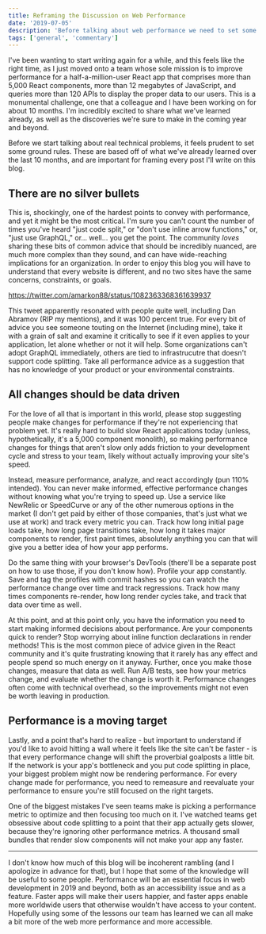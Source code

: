 ```yaml
---
title: Reframing the Discussion on Web Performance
date: '2019-07-05'
description: 'Before talking about web performance we need to set some base understandings. Every site is different, performance is a moving target, and performance must be data-driven.'
tags: ['general', 'commentary']
---
```


I've been wanting to start writing again for a while, and this feels like the right time, as I just moved onto a team whose sole mission is to improve performance for a half-a-million-user React app that comprises more than 5,000 React components, more than 12 megabytes of JavaScript, and queries more than 120 APIs to display the proper data to our users. This is a monumental challenge, one that a colleague and I have been working on for about 10 months. I'm incredibly excited to share what we've learned already, as well as the discoveries we're sure to make in the coming year and beyond.

Before we start talking about real technical problems, it feels prudent to set some ground rules. These are based off of what we've already learned over the last 10 months, and are important for framing every post I'll write on this blog.

## There are no silver bullets

This is, shockingly, one of the hardest points to convey with performance, and yet it might be the most critical. I'm sure you can't count the number of times you've heard "just code split," or "don't use inline arrow functions," or, "just use GraphQL," or... well... you get the point. The community _loves_ sharing these bits of common advice that should be incredibly nuanced, are much more complex than they sound, and can have wide-reaching implications for an organization. In order to enjoy this blog you will have to understand that every website is different, and no two sites have the same concerns, constraints, or goals.

https://twitter.com/amarkon88/status/1082363368361639937

This tweet apparently resonated with people quite well, including Dan Abramov (RIP my mentions), and it was 100 percent true. For every bit of advice you see someone touting on the Internet (including mine), take it with a grain of salt and examine it critically to see if it even applies to your application, let alone whether or not it will help. Some organizations can't adopt GraphQL immediately, others are tied to infrastrucutre that doesn't support code splitting. Take all performance advice as a suggestion that has no knowledge of your product or your environmental constraints.

## All changes should be data driven

For the love of all that is important in this world, please stop suggesting people make changes for performance if they're not experiencing that problem yet. It's really hard to build slow React applications today (unless, hypothetically, it's a 5,000 component monolith), so making performance changes for things that aren't slow only adds friction to your development cycle and stress to your team, likely without actually improving your site's speed.

Instead, measure performance, analyze, and react accordingly (pun 110% intended). You can never make informed, effective performance changes without knowing what you're trying to speed up. Use a service like NewRelic or SpeedCurve or any of the other numerous options in the market (I don't get paid by either of those companies, that's just what we use at work) and track every metric you can. Track how long initial page loads take, how long page transitions take, how long it takes major components to render, first paint times, absolutely anything you can that will give you a better idea of how your app performs.

Do the same thing with your browser's DevTools (there'll be a separate post on how to use those, if you don't know how). Profile your app constantly. Save and tag the profiles with commit hashes so you can watch the performance change over time and track regressions. Track how many times components re-render, how long render cycles take, and track that data over time as well.

At this point, and at this point only, you have the information you need to start making informed decisions about performance. Are your components quick to render? Stop worrying about inline function declarations in render methods! This is the most common piece of advice given in the React community and it's quite frustrating knowing that it rarely has any effect and people spend so much energy on it anyway. Further, once you make those changes, measure that data as well. Run A/B tests, see how your metrics change, and evaluate whether the change is worth it. Performance changes often come with technical overhead, so the improvements might not even be worth leaving in production.

## Performance is a moving target

Lastly, and a point that's hard to realize - but important to understand if you'd like to avoid hitting a wall where it feels like the site can't be faster - is that every performance change will shift the proverbial goalposts a little bit. If the network is your app's bottleneck and you put code splitting in place, your biggest problem might now be rendering performance. For every change made for performance, you need to remeasure and reevaluate your performance to ensure you're still focused on the right targets.

One of the biggest mistakes I've seen teams make is picking a performance metric to optimize and then focusing too much on it. I've watched teams get obsessive about code splitting to a point that their app actually gets slower, because they're ignoring other performance metrics. A thousand small bundles that render slow components will not make your app any faster.

---

I don't know how much of this blog will be incoherent rambling (and I apologize in advance for that), but I hope that some of the knowledge will be useful to some people. Performance will be an essential focus in web development in 2019 and beyond, both as an accessibility issue and as a feature. Faster apps will make their users happier, and faster apps enable more worldwide users that otherwise wouldn't have access to your content. Hopefully using some of the lessons our team has learned we can all make a bit more of the web more performance and more accessible.

